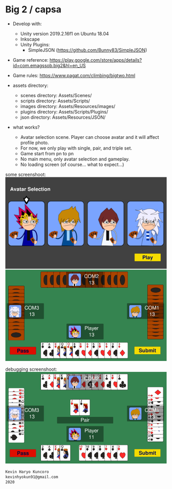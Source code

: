# Big 2 / capsa
  - Develop with:
    - Unity version 2019.2.16f1 on Ubuntu 18.04
    - Inkscape
    - Unity Plugins:
      -	SimpleJSON (https://github.com/Bunny83/SimpleJSON)

  - Game reference: https://play.google.com/store/apps/details?id=com.emagssob.big2&hl=en_US

  - Game rules: https://www.pagat.com/climbing/bigtwo.html
    
  - assets directory:
    - scenes directory: Assets/Scenes/
    - scripts directory: Assets/Scripts/
    - images directory: Assets/Resources/images/
    - plugins directory: Assets/Scripts/Plugins/
    - json directory: Assets/Resources/JSON/
    
  - what works?
    - Avatar selection scene. Player can choose avatar and it will affect profile photo.
    - For now, we only play with single, pair, and triple set.
    - Game start from pn to pn
    - No main menu, only avatar selection and gameplay.
    - No loading screen (of course... what to expect...)

some screenshoot: </br>
![Alt text](Screenshoot/avatarselection.png?raw=true "avatar selection screen")
![Alt text](Screenshoot/gameplay.png?raw=true "game play screen")

debugging screenshoot: </br>
![Alt text](Screenshoot/gameplay2.png?raw=true "debugging game play screen")

``` 
Kevin Haryo Kuncoro
kevinhyokun91@gmail.com
2020 
```
